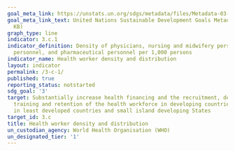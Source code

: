 ```yaml
---
goal_meta_link: https://unstats.un.org/sdgs/metadata/files/Metadata-03-0C-01.pdf
goal_meta_link_text: United Nations Sustainable Development Goals Metadata (PDF 207
  KB)
graph_type: line
indicator: 3.c.1
indicator_definition: Density of physicians, nursing and midwifery personnel, dentistry
  personnel, and pharmaceutical personnel per 1,000 persons
indicator_name: Health worker density and distribution
layout: indicator
permalink: /3-c-1/
published: true
reporting_status: notstarted
sdg_goal: '3'
target: Substantially increase health financing and the recruitment, development,
  training and retention of the health workforce in developing countries, especially
  in least developed countries and small island developing States
target_id: 3.c
title: Health worker density and distribution
un_custodian_agency: World Health Organisation (WHO)
un_designated_tier: '1'
---
```

